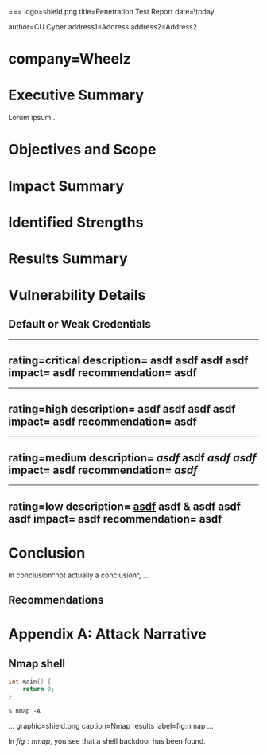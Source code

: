 ===
logo=shield.png
title=Penetration Test Report
date=\today

author=CU Cyber
address1=Address
address2=Address2

company=Wheelz
===

# Executive Summary

Lorum ipsum...

# Objectives and Scope

# Impact Summary

# Identified Strengths

# Results Summary

# Vulnerability Details

## Default or Weak Credentials

---
rating=critical
description=
	asdf
	asdf
	asdf
	asdf
impact=
	asdf
recommendation=
	asdf
---

---
rating=high
description=
	asdf
	asdf
	asdf
	asdf
impact=
	asdf
recommendation=
	asdf
---

---
rating=medium
description=
	*asdf*
	**asdf**
	***asdf***
	_asdf_
impact=
	__asdf__
recommendation=
	___asdf___
---

---
rating=low
description=
	[asdf](https://cucyber.net/)
	asdf & asdf
	asdf
	asdf
impact=
	asdf
recommendation=
	asdf
---

# Conclusion

In conclusion^not actually a conclusion^, ...

## Recommendations


# Appendix A: Attack Narrative

## Nmap shell

```c
int main() {
	return 0;
}
```

```
$ nmap -A 
```

...
graphic=shield.png
caption=Nmap results
label=fig:nmap
...

In $fig:nmap$, you see that a shell backdoor has been found.
